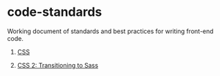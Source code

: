 # code-standards

Working document of standards and best practices for writing front-end code.

1. [CSS](https://github.com/ericbutler555/code-standards/blob/master/css-standards.md)

2. [CSS 2: Transitioning to Sass](https://github.com/ericbutler555/code-standards/blob/master/css-standards-sass.md)
